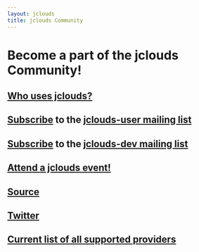 ```yaml
---
layout: jclouds
title: jclouds Community
---
```


# Become a part of the jclouds Community!

## [Who uses jclouds?](/documentation/reference/apps-that-use-jclouds/)

## [Subscribe](mailto:jclouds-user-subscribe@apache.org) to the [jclouds-user mailing list](http://www.mail-archive.com/user@jclouds.incubator.apache.org/)

## [Subscribe](mailto:jclouds-dev-subscribe@apache.org) to the [jclouds-dev mailing list](http://www.mail-archive.com/dev@jclouds.incubator.apache.org/)

## [Attend a jclouds event!](http://www.meetup.com/jclouds/events/calendar/)

## [Source](https://github.com/jclouds/jclouds)

## [Twitter](http://twitter.com/jclouds)

## [Current list of all supported providers](/documentation/reference/supported-providers/)
